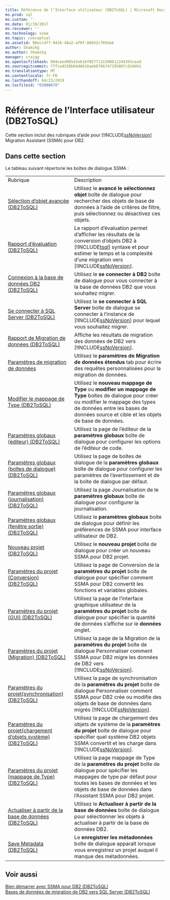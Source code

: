 ```yaml
---
title: Référence de l’Interface utilisateur (DB2ToSQL) | Microsoft Docs
ms.prod: sql
ms.custom: ''
ms.date: 01/19/2017
ms.reviewer: ''
ms.technology: ssma
ms.topic: conceptual
ms.assetid: 98ecc4ff-9416-48a2-af0f-86852cf69dab
author: Shamikg
ms.author: Shamikg
manager: craigg
ms.openlocfilehash: 094ceed90543e61bf0577131508612244393cead
ms.sourcegitcommit: f7fced330b64d6616aeb8766747295807c92dd41
ms.translationtype: MT
ms.contentlocale: fr-FR
ms.lasthandoff: 04/23/2019
ms.locfileid: "63080670"
---
```

# <a name="user-interface-reference-db2tosql"></a>Référence de l’Interface utilisateur (DB2ToSQL)
Cette section inclut des rubriques d’aide pour [!INCLUDE[ssNoVersion](../../includes/ssnoversion-md.md)] Migration Assistant (SSMA) pour DB2.  
  
## <a name="in-this-section"></a>Dans cette section  
Le tableau suivant répertorie les boîtes de dialogue SSMA :  
  
|||  
|-|-|  
|Rubrique|Description|  
|[Sélection d’objet avancée &#40;DB2ToSQL&#41;](../../ssma/db2/advanced-object-selection-db2tosql.md)|Utilisez le **avancé le sélectionnez objet** boîte de dialogue pour rechercher des objets de base de données à l’aide de critères de filtre, puis sélectionnez ou désactivez ces objets.|  
|[Rapport d’évaluation &#40;DB2ToSQL&#41;](../../ssma/db2/assessment-report-db2tosql.md)|Le rapport d’évaluation permet d’afficher les résultats de la conversion d’objets DB2 à [!INCLUDE[tsql](../../includes/tsql-md.md)] syntaxe et pour estimer le temps et la complexité d’une migration vers [!INCLUDE[ssNoVersion](../../includes/ssnoversion-md.md)].|  
|[Connexion à la base de données DB2 &#40;DB2ToSQL&#41;](../../ssma/db2/connecting-to-db2-database-db2tosql.md)|Utilisez le **se connecter à DB2** boîte de dialogue pour vous connecter à la base de données DB2 que vous souhaitez migrer.|  
|[Se connecter à SQL Server &#40;DB2ToSQL&#41;](../../ssma/db2/connect-to-sql-server-db2tosql.md)|Utilisez le **se connecter à SQL Server** boîte de dialogue se connecter à l’instance de [!INCLUDE[ssNoVersion](../../includes/ssnoversion-md.md)] pour lequel vous souhaitez migrer.|  
|[Rapport de Migration de données &#40;DB2ToSQL&#41;](../../ssma/db2/data-migration-report-db2tosql.md)|Affiche les résultats de migration des données de DB2 vers [!INCLUDE[ssNoVersion](../../includes/ssnoversion-md.md)].|  
|[Paramètres de migration de données](https://msdn.microsoft.com/573e673e-a194-4cb2-9aba-aaac6e1a225c)|Utilisez le **paramètres de Migration de données étendus** tab pour écrire des requêtes personnalisées pour la migration de données.|  
|[Modifier le mappage de Type &#40;DB2ToSQL&#41;](../../ssma/db2/edit-type-mapping-db2tosql.md)|Utilisez le **nouveau mappage de Type** ou **modifier un mappage de Type** boîtes de dialogue pour créer ou modifier le mappage des types de données entre les bases de données source et cible et les objets de base de données.|  
|[Paramètres globaux &#40;éditeur&#41; &#40;DB2ToSQL&#41;](../../ssma/db2/global-settings-editor-db2tosql.md)|Utilisez la page de l’éditeur de la **paramètres globaux** boîte de dialogue pour configurer les options de l’éditeur de code.|  
|[Paramètres globaux &#40;boîtes de dialogue&#41; &#40;DB2ToSQL&#41;](../../ssma/db2/global-settings-dialogs-db2tosql.md)|Utilisez la page de boîtes de dialogue de la **paramètres globaux** boîte de dialogue pour configurer les paramètres de l’avertissement et de la boîte de dialogue par défaut.|  
|[Paramètres globaux &#40;journalisation&#41; &#40;DB2ToSQL&#41;](../../ssma/db2/global-settings-logging-db2tosql.md)|Utilisez la page Journalisation de le **paramètres globaux** boîte de dialogue pour configurer la journalisation.|  
|[Paramètres globaux &#40;fenêtre sortie&#41; &#40;DB2ToSQL&#41;](../../ssma/db2/global-settings-output-window-db2tosql.md)|Utilisez le **paramètres globaux** boîte de dialogue pour définir les préférences de SSMA pour interface utilisateur de DB2.|  
|[Nouveau projet &#40;DB2ToSQL&#41;](../../ssma/db2/new-project-db2tosql.md)|Utilisez le **nouveau projet** boîte de dialogue pour créer un nouveau SSMA pour DB2 projet.|  
|[Paramètres du projet &#40;Conversion&#41; &#40;DB2ToSQL&#41;](../../ssma/db2/project-settings-conversion-db2tosql.md)|Utilisez la page de Conversion de la **paramètres du projet** boîte de dialogue pour spécifier comment SSMA pour DB2 convertit les fonctions et variables globales.|  
|[Paramètres du projet &#40;GUI&#41; &#40;DB2ToSQL&#41;](../../ssma/db2/project-settings-gui-db2tosql.md)|Utilisez la page de l’interface graphique utilisateur de la **paramètres du projet** boîte de dialogue pour spécifier la quantité de données s’affiche sur le **données** onglet.|  
|[Paramètres du projet &#40;Migration&#41; &#40;DB2ToSQL&#41;](../../ssma/db2/project-settings-migration-db2tosql.md)|Utilisez la page de la Migration de la **paramètres du projet** boîte de dialogue Personnaliser comment SSMA pour DB2 migre les données de DB2 vers [!INCLUDE[ssNoVersion](../../includes/ssnoversion-md.md)].|  
|[Paramètres du projet&#40;synchronisation&#41; &#40;DB2ToSQL&#41;](../../ssma/db2/project-settings-synchronization-db2tosql.md)|Utilisez la page de synchronisation de la **paramètres du projet** boîte de dialogue Personnaliser comment SSMA pour DB2 crée ou modifie des objets de base de données dans migrés [!INCLUDE[ssNoVersion](../../includes/ssnoversion-md.md)].|  
|[Paramètres du projet&#40;chargement d’objets système&#41; &#40;DB2ToSQL&#41;](../../ssma/db2/project-settings-loading-system-objects-db2tosql.md)|Utilisez la page de chargement des objets de système de la **paramètres du projet** boîte de dialogue pour spécifier quel système DB2 objets SSMA convertit et les charge dans [!INCLUDE[ssNoVersion](../../includes/ssnoversion-md.md)].|  
|[Paramètres du projet &#40;mappage de Type&#41; &#40;DB2ToSQL&#41;](../../ssma/db2/project-settings-type-mapping-db2tosql.md)|Utilisez la page mappage de Type de la **paramètres du projet** boîte de dialogue pour spécifier les mappages de type par défaut pour toutes les bases de données et les objets de base de données dans l’Assistant SSMA pour DB2 projet.|  
|[Actualiser à partir de la base de données &#40;DB2ToSQL&#41;](../../ssma/db2/refresh-from-database-db2tosql.md)|Utilisez le **Actualiser à partir de la base de données** boîte de dialogue pour sélectionner les objets à actualiser à partir de la base de données DB2.|  
|[Save Metadata &#40;DB2ToSQL&#41;](../../ssma/db2/save-metadata-db2tosql.md)|Le **enregistrer les métadonnées** boîte de dialogue apparaît lorsque vous enregistrez un projet auquel il manque des métadonnées.|  
  
## <a name="see-also"></a>Voir aussi  
[Bien démarrer avec SSMA pour DB2 &#40;DB2ToSQL&#41;](../../ssma/db2/getting-started-with-ssma-for-db2-db2tosql.md)  
[Bases de données de migration de DB2 vers SQL Server &#40;DB2ToSQL&#41;](../../ssma/db2/migrating-db2-databases-to-sql-server-db2tosql.md)  
  
